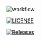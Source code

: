 ![workflow](https://github.com/nkwelle/DevOps/actions/workflows/main.yml/badge.svg)

[![LICENSE](https://img.shields.io/github/license/nkwelle/DevOps.svg?style=flat-square)](https://github.com/nkwelle/DevOps/blob/master/LICENSE)

[![Releases](https://img.shields.io/github/release/nkwelle/DevOps/all.svg?style=flat-square)](https://github.com/nkwelle/DevOps//releases)
